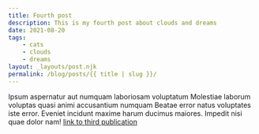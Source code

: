 ```yaml
---
title: Fourth post
description: This is my fourth post about clouds and dreams
date: 2021-08-20
tags:
    - cats
    - clouds
    - dreams
layout: _layouts/post.njk
permalink: /blog/posts/{{ title | slug }}/
---
```

Ipsum aspernatur aut numquam laboriosam voluptatum Molestiae laborum voluptas
quasi animi accusantium numquam Beatae error natus voluptates iste error.
Eveniet incidunt maxime harum ducimus maiores. Impedit nisi quae dolor nam!
[link to third publication](/publications/paper-01)
